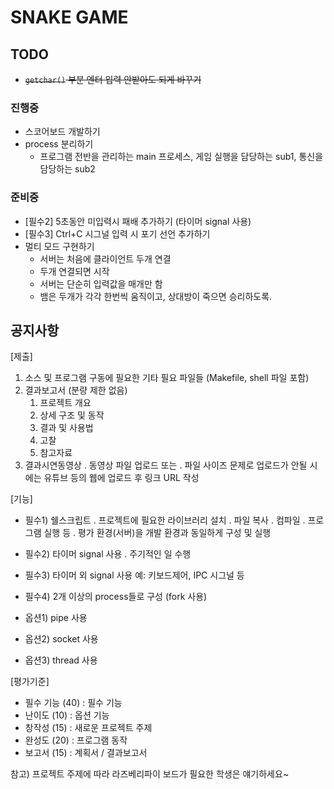 # SNAKE GAME

## TODO

- ~~`getchar()` 부분 엔터 입력 안받아도 되게 바꾸기~~

### 진행중  

- 스코어보드 개발하기
- process 분리하기
  - 프로그램 전반을 관리하는 main 프로세스, 게임 실행을 담당하는 sub1, 통신을 담당하는 sub2

### 준비중

- [필수2] 5초동안 미입력시 패배 추가하기 (타이머 signal 사용)
- [필수3] Ctrl+C 시그널 입력 시 포기 선언 추가하기
- 멀티 모드 구현하기
  - 서버는 처음에 클라이언트 두개 연결
  - 두개 연결되면 시작
  - 서버는 단순히 입력값을 매개만 함
  - 뱀은 두개가 각각 한번씩 움직이고, 상대방이 죽으면 승리하도록.

## 공지사항

[제출]

1. 소스 및 프로그램 구동에 필요한 기타 필요 파일들 (Makefile, shell 파일 포함)
2. 결과보고서 (분량 제한 없음)
   1) 프로젝트 개요
   2) 상세 구조 및 동작
   3) 결과 및 사용법
   4) 고찰
   5) 참고자료
3. 결과시연동영상
  . 동영상 파일 업로드 또는
  . 파일 사이즈 문제로 업로드가 안될 시에는 유튜브 등의 웹에 업로드 후 링크 URL 작성

[기능]

- 필수1) 쉘스크립트
  . 프로젝트에 필요한 라이브러리 설치
  . 파일 복사
  . 컴파일
  . 프로그램 실행 등
  . 평가 환경(서버)을 개발 환경과 동일하게 구성 및 실행
- 필수2) 타이머 signal 사용
  . 주기적인 일 수행
- 필수3) 타이머 외 signal 사용
    예: 키보드제어, IPC 시그널 등
- 필수4) 2개 이상의 process들로 구성 (fork 사용)

- 옵션1) pipe 사용
- 옵션2) socket 사용
- 옵션3) thread 사용

[평가기준]

- 필수 기능 (40) : 필수 기능
- 난이도 (10) : 옵션 기능
- 창작성 (15) : 새로운 프로젝트 주제
- 완성도 (20) : 프로그램 동작
- 보고서 (15) : 계획서 / 결과보고서

참고) 프로젝트 주제에 따라 라즈베리파이 보드가 필요한 학생은 얘기하세요~
